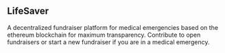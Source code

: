 ## LifeSaver

A decentralized fundraiser platform for medical
emergencies based on the ethereum blockchain for maximum
transparency. Contribute to open fundraisers or start a
new fundraiser if you are in a medical emergency.
